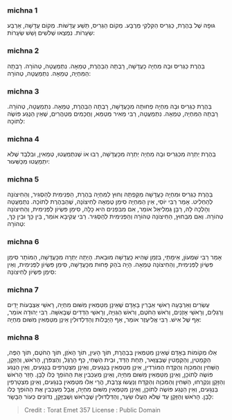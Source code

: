 
### michna 1
גּוּפָהּ שֶׁל בַּהֶרֶת, כַּגְּרִיס הַקִּלְקִי מְרֻבָּע. מְקוֹם הַגְּרִיס, תֵּשַׁע עֲדָשׁוֹת. מְקוֹם עֲדָשָׁה, אַרְבַּע שְׂעָרוֹת. נִמְצְאוּ שְׁלשִׁים וָשֵׁשׁ שְׂעָרוֹת: 

### michna 2
בַּהֶרֶת כַּגְּרִיס וּבָהּ מִחְיָה כָעֲדָשָׁה, רָבְתָה הַבַּהֶרֶת, טְמֵאָה. נִתְמַעֲטָה, טְהוֹרָה. רָבְתָה הַמִּחְיָה, טְמֵאָה. נִתְמַעֲטָה, טְהוֹרָה: 

### michna 3
בַּהֶרֶת כַּגְּרִיס וּבָהּ מִחְיָה פְחוּתָה מִכָּעֲדָשָׁה, רָבְתָה הַבַּהֶרֶת, טְמֵאָה. נִתְמַעֲטָה, טְהוֹרָה. רָבְתָה הַמִּחְיָה, טְמֵאָה. נִתְמַעֲטָה, רַבִּי מֵאִיר מְטַמֵּא, וַחֲכָמִים מְטַהֲרִים, שֶׁאֵין הַנֶּגַע פּוֹשֶׂה לְתוֹכָהּ: 

### michna 4
בַּהֶרֶת יְתֵרָה מִכַּגְּרִיס וּבָהּ מִחְיָה יְתֵרָה מִכָּעֲדָשָׁה, רַבּוּ אוֹ שֶׁנִּתְמַעֲטוּ, טְמֵאִין, וּבִלְבַד שֶׁלֹּא יִתְמַעֲטוּ מִכַּשִּׁעוּר: 

### michna 5
בַּהֶרֶת כַּגְּרִיס וּמִחְיָה כָּעֲדָשָׁה מַקַּפְתָּהּ וְחוּץ לַמִּחְיָה בַּהֶרֶת, הַפְּנִימִית לְהַסְגִּיר, וְהַחִיצוֹנָה לְהַחְלִיט. אָמַר רַבִּי יוֹסֵי, אֵין הַמִּחְיָה סִימַן טֻמְאָה לַחִיצוֹנָה, שֶׁהַבַּהֶרֶת לְתוֹכָהּ. נִתְמַעֲטָה וְהָלְכָה לָהּ, רַבָּן גַּמְלִיאֵל אוֹמֵר, אִם מִבִּפְנִים הִיא כָלָה, סִימַן פִּשְׂיוֹן לַפְּנִימִית, וְהַחִיצוֹנָה טְהוֹרָה. וְאִם מִבַּחוּץ, הַחִיצוֹנָה טְהוֹרָה וְהַפְּנִימִית לְהַסְגִּיר. רַבִּי עֲקִיבָא אוֹמֵר, בֵּין כָּךְ וּבֵין כָּךְ, טְהוֹרָה: 

### michna 6
אָמַר רַבִּי שִׁמְעוֹן, אֵימָתַי, בִּזְמַן שֶׁהִיא כָעֲדָשָׁה מוּבֵאת. הָיְתָה יְתֵרָה מִכָּעֲדָשָׁה, הַמּוֹתָר סִימַן פִּשְׂיוֹן לַפְּנִימִית, וְהַחִיצוֹנָה טְמֵאָה. הָיָה בֹהַק פָּחוּת מִכָּעֲדָשָׁה, סִימַן פִּשְׂיוֹן לַפְּנִימִית, וְאֵין סִימַן פִּשְׂיוֹן לַחִיצוֹנָה: 

### michna 7
עֶשְׂרִים וְאַרְבָּעָה רָאשֵׁי אֵבָרִין בָּאָדָם שֶׁאֵינָן מִטַּמְּאִין מִשּׁוּם מִחְיָה, רָאשֵׁי אֶצְבְּעוֹת יָדַיִם וְרַגְלַיִם, וְרָאשֵׁי אָזְנַיִם, וְרֹאשׁ הַחֹטֶם, וְרֹאשׁ הַגְּוִיָּה, וְרָאשֵׁי הַדַּדִּים שֶׁבָּאִשָּׁה. רַבִּי יְהוּדָה אוֹמֵר, אַף שֶׁל אִישׁ. רַבִּי אֱלִיעֶזֶר אוֹמֵר, אַף הַיַּבָּלוֹת וְהַדִּלְדּוּלִין אֵינָן מִטַּמְּאִין מִשּׁוּם מִחְיָה: 

### michna 8
אֵלּוּ מְקוֹמוֹת בָּאָדָם שֶׁאֵינָן מִטַּמְּאִין בְּבַהֶרֶת, תּוֹךְ הָעַיִן, תּוֹךְ הָאֹזֶן, תּוֹךְ הַחֹטֶם, תּוֹךְ הַפֶּה, הַקְּמָטִין, וְהַקְּמָטִין שֶׁבַּצַּוָּאר, תַּחַת הַדַּד, וּבֵית הַשֶּׁחִי, כַּף הָרֶגֶל, וְהַצִּפֹּרֶן, הָרֹאשׁ, וְהַזָּקָן, הַשְּׁחִין וְהַמִּכְוָה וְהַקֶּדַח הַמּוֹרְדִין, אֵינָן מִטַּמְּאִין בַּנְּגָעִים, וְאֵינָן מִצְטָרְפִים בַּנְּגָעִים, וְאֵין הַנֶּגַע פּוֹשֶׂה לְתוֹכָן, וְאֵינָן מִטַּמְּאִין מִשּׁוּם מִחְיָה, וְאֵינָן מְעַכְּבִין אֶת הַהוֹפֵךְ כֻּלּוֹ לָבָן. חָזַר הָרֹאשׁ וְהַזָּקָן וְנִקְרְחוּ, הַשְּׁחִין וְהַמִּכְוָה וְהַקֶּדַח וְנַעֲשׂוּ צָרֶבֶת, הֲרֵי אֵלּוּ מִטַּמְּאִין בַּנְּגָעִים, וְאֵינָן מִצְטָרְפִין בַּנְּגָעִים, וְאֵין הַנֶּגַע פּוֹשֶׂה לְתוֹכָן, וְאֵינָן מִטַּמְּאִין מִשּׁוּם מִחְיָה, אֲבָל מְעַכְּבִין אֶת הַהוֹפֵךְ כֻּלּוֹ לָבָן. הָרֹאשׁ וְהַזָּקָן עַד שֶׁלֹּא הֶעֱלוּ שֵׂעָר, וְהַדִּלְדּוּלִין שֶׁבָּרֹאשׁ וְשֶׁבַּזָּקָן, נִדּוֹנִים כְּעוֹר הַבָּשָׂר: 

>Credit : Torat Emet 357
>License : Public Domain 